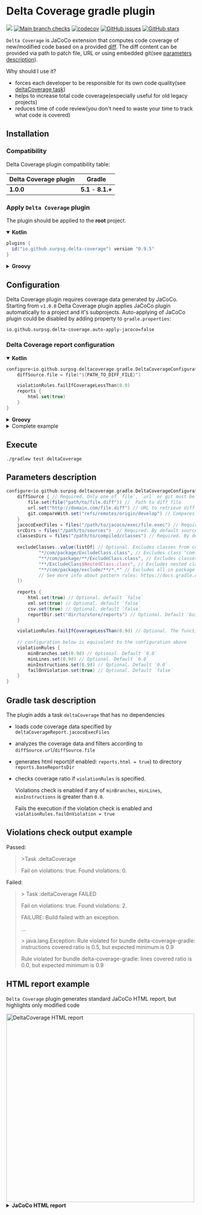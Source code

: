 # Delta Coverage gradle plugin 
[![](https://jitpack.io/v/SurpSG/delta-coverage-plugin.svg)](https://jitpack.io/#SurpSG/delta-coverage-plugin)
[![Main branch checks](https://github.com/SurpSG/delta-coverage-plugin/actions/workflows/main-branch.yml/badge.svg?branch=main)](https://github.com/SurpSG/delta-coverage-plugin/actions/workflows/main-branch.yml)
[![codecov](https://codecov.io/gh/SurpSG/delta-coverage-plugin/branch/main/graph/badge.svg?token=69BAXyEhse)](https://codecov.io/gh/SurpSG/delta-coverage-plugin)
[![GitHub issues](https://img.shields.io/github/issues/SurpSG/delta-coverage-plugin)](https://github.com/SurpSG/delta-coverage-plugin/issues)
[![GitHub stars](https://img.shields.io/github/stars/SurpSG/delta-coverage-plugin?style=flat-square)](https://github.com/SurpSG/delta-coverage-plugin/stargazers)

`Delta Coverage` is JaCoCo extension that computes code coverage of new/modified code based on a provided [diff](https://en.wikipedia.org/wiki/Diff#Unified_format). 
The diff content can be provided via path to patch file, URL or using embedded git(see [parameters description](#Parameters-description)).   

Why should I use it?
* forces each developer to be responsible for its own code quality(see [deltaCoverage task](#gradle-task-description))
* helps to increase total code coverage(especially useful for old legacy projects)
* reduces time of code review(you don't need to waste your time to track what code is covered)


## Installation

### Compatibility

Delta Coverage plugin compatibility table:

| Delta Coverage plugin | Gradle              |
|----------------------|---------------------|
| **1.0.0**            | **5.1** - **8.1.+** |

### Apply `Delta Coverage` plugin

The plugin should be applied to the **root** project.

<details open>

<summary><b>Kotlin</b></summary>

```groovy
plugins {
  id("io.github.surpsg.delta-coverage") version "0.9.5"
}
```

</details>

<details>

<summary><b>Groovy</b></summary>

```groovy
plugins {
  id "io.github.surpsg.delta-coverage" version "1.0.0"
}
```
</details>


## Configuration

Delta Coverage plugin requires coverage data generated by JaCoCo.
Starting from `v1.0.0` Delta Coverage plugin applies JaCoCo plugin automatically to a project and it's subprojects.
Auto-applying of JaCoCo plugin could be disabled by adding property to `gradle.properties`:
```
io.github.surpsg.delta-coverage.auto-apply-jacoco=false
```

### Delta Coverage report configuration

<details open>
<summary><b>Kotlin</b></summary>

```kotlin
configure<io.github.surpsg.deltacoverage.gradle.DeltaCoverageConfiguration> {
    diffSource.file = file("${PATH_TO_DIFF_FILE}")

    violationRules.failIfCoverageLessThan(0.9)
    reports {
        html.set(true)
    }
}
```

</details>

<details>
<summary><b>Groovy</b></summary>

```groovy
deltaCoverageReport {
    diffSource.file = file("${PATH_TO_DIFF_FILE}") 

    violationRules.failIfCoverageLessThan 0.9d
    
    reports {
        html.set(true)
    }
}
```

</details>


<details>
<summary>Complete example</summary> 

```kotlin
plugins {
    id("io.github.surpsg.delta-coverage") version "0.9.5"
}

configure<io.github.surpsg.deltacoverage.gradle.DeltaCoverageConfiguration> {
    git.compareWith("refs/remotes/origin/main")

    violationRules.failIfCoverageLessThan(0.9)
    
    reports {
        html.set(true)
        xml.set(true)
        csv.set(true)
    }
}
```  

</details>


## Execute

```shell
./gradlew test deltaCoverage
```


## Parameters description
```groovy
configure<io.github.surpsg.deltacoverage.gradle.DeltaCoverageConfiguration> {
    diffSource { // Required. Only one of `file`, `url` or git must be spesified
        file.set(file("path/to/file.diff")) //  Path to diff file 
        url.set("http://domain.com/file.diff") // URL to retrieve diff by
        git.compareWith.set("refs/remotes/origin/develop") // Compares current HEAD and all uncommited with provided branch, revision or tag 
    }
    jacocoExecFiles = files("/path/to/jacoco/exec/file.exec") // Required. By default exec files are taken from jacocoTestReport configuration if any
    srcDirs = files("/path/to/sources")  // Required. By default sources are taken from jacocoTestReport configuration if any
    classesDirs = files("/path/to/compiled/classes") // Required. By default classes are taken from jacocoTestReport configuration if any
    
    excludeClasses..value(listOf[ // Optional. Excludes classes from coverage report by set of patterns 
            "*/com/package/ExcludeClass.class", // Excludes class "com.package.ExcludeClass"
            "**/com/package/**/ExcludeClass.class", // Excludes classes like "com.package.ExcludeClass", "com.package.sub1.sub2.ExcludeClass", etc.
            "**/ExcludeClass$NestedClass.class", // Excludes nested class(es) "<any-package>.ExcludeClass.NestedClass"
            "**/com/package/exclude/**/*.*" // Excludes all in package "com.package.exclude"
            // See more info about pattern rules: https://docs.gradle.org/current/javadoc/org/gradle/api/tasks/util/PatternFilterable.html
    ])
    
    reports {
        html.set(true) // Optional. default `false`
        xml.set(true) // Optional. default `false`
        csv.set(true) // Optional. default `false`
        reportDir.set("dir/to/store/reports") // Optional. Default 'build/reports/jacoco/deltaCoverage'
    }

    violationRules.failIfCoverageLessThan(0.9d) // Optional. The function sets all coverage metrics to a single value, sets failOnViolation to true
    
    // configuration below is equivalent to the configuration above
    violationRules {        
        minBranches.set(0.9d) // Optional. Default `0.0`
        minLines.set(0.9d) // Optional. Default `0.0`
        minInstructions.set(0.9d) // Optional. Default `0.0`
        failOnViolation.set(true) // Optional. Default `false`
    }
}
```


## Gradle task description
The plugin adds a task `deltaCoverage` that has no dependencies
  * loads code coverage data specified by `deltaCoverageReport.jacocoExecFiles`
  * analyzes the coverage data and filters according to `diffSource.url`/`diffSource.file`
  * generates html report(if enabled: `reports.html = true`) to directory `reports.baseReportsDir`
  * checks coverage ratio if `violationRules` is specified. 
    
    Violations check is enabled if any of `minBranches`, `minLines`, `minInstructions` is greater than `0.0`.
    
    Fails the execution if the violation check is enabled and `violationRules.failOnViolation = true`


## Violations check output example

Passed:
> \>Task :deltaCoverage
>
> Fail on violations: true. Found violations: 0.

Failed:
>\> Task :deltaCoverage FAILED
>
>Fail on violations: true. Found violations: 2.
>
>FAILURE: Build failed with an exception.
>
>...
>
>\> java.lang.Exception: Rule violated for bundle delta-coverage-gradle: instructions covered ratio is 0.5, but expected minimum is 0.9
> 
> Rule violated for bundle delta-coverage-gradle: lines covered ratio is 0.0, but expected minimum is 0.9


## HTML report example

`Delta Coverage` plugin generates standard JaCoCo HTML report, but highlights only modified code

<img src="https://user-images.githubusercontent.com/8483470/77781538-a74f3480-704d-11ea-9e39-051f1001b88a.png" width=500  alt="DeltaCoverage HTML report"/>

<details>
  <summary><b>JaCoCo HTML report</b></summary> 
  <img src="https://user-images.githubusercontent.com/8483470/77781534-a61e0780-704d-11ea-871e-879fb45757cd.png" width=500 alt="JaCoCo HTML report"/>        
</details>

